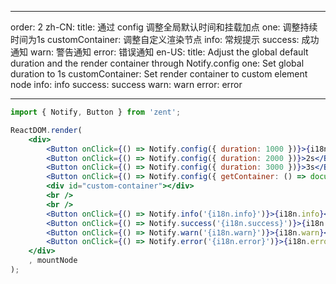 
---
order: 2
zh-CN:
	title: 通过 config 调整全局默认时间和挂载加点
	one: 调整持续时间为1s
	customContainer: 调整自定义渲染节点
	info: 常规提示
	success: 成功通知
	warn: 警告通知
	error: 错误通知
en-US:
	title: Adjust the global default duration and the render container through Notify.config
	one: Set global duration to 1s
	customContainer: Set render container to custom element node
	info: info
	success: success
	warn: warn
	error: error

---

```jsx
import { Notify, Button } from 'zent';

ReactDOM.render(
	<div>
		<Button onClick={() => Notify.config({ duration: 1000 })}>{i18n.one}</Button>
		<Button onClick={() => Notify.config({ duration: 2000 })}>2s</Button>
		<Button onClick={() => Notify.config({ duration: 3000 })}>3s</Button>
		<Button onClick={() => Notify.config({ getContainer: () => document.getElementById('custom-container') })}>{i18n.customContainer}</Button>
		<div id="custom-container"></div>
		<br />
		<br />
		<Button onClick={() => Notify.info('{i18n.info}')}>{i18n.info}</Button>
		<Button onClick={() => Notify.success('{i18n.success}')}>{i18n.success}</Button>
		<Button onClick={() => Notify.warn('{i18n.warn}')}>{i18n.warn}</Button>
		<Button onClick={() => Notify.error('{i18n.error}')}>{i18n.error}</Button>
	</div>
	, mountNode
);

```
